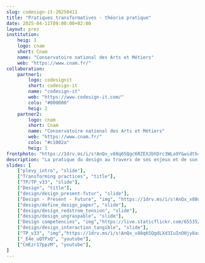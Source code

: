 ```yaml
---
slug: codesign-it-20250411
title: "Pratiques transformatives · théorie pratique"
date: 2025-04-11T09:00:00+02:00
layout: prez
institution:
    heig: 1
    logo: cnam
    short: Cnam
    name: "Conservatoire national des Arts et Métiers"
    web: "https://www.cnam.fr/"
collaboration:
    partner1:
        logo: codesignit
        short: codesign-it
        name: "codesign-it"
        web: "https://www.codesign-it.com/"
        colo: "#000000"
        heig: 2
    partner2:
        logo: cnam
        short: Cnam
        name: "Conservatoire national des Arts et Métiers"
        web: "https://www.cnam.fr/"
        colo: "#c1002a"
        heig: 1
frontphoto: "https://1drv.ms/i/s!AnQx_v88q65Qgc6RZEXJbhDrc3WLa9Y&width=1500"
description: "La pratique du design au travers de ses enjeux et de son histoire."
slides: [
    ["plevy_intro", "slide"],
    ["Transforming practices", "title"],
    ["TP/TP_v33", "slide"],
    ["Design", "title"],
    ["design/design_present-futur", "slide"],
    ["Design · Present - Future", "img", "https://1drv.ms/i/s!AnQx_v88q65QgdLXeQiyK9n6CoiLShM&width=1920"],
    ["design/define_design_paper", "slide"],
    ["design/design_redstrom_tension", "slide"],
    ["design/design_ungraspable", "slide"],
    ["Design competencies", "img","https://live.staticflickr.com/65535/53045370904_e3591e18bd_k.jpg"],
    ["design/design_interaction_tangible", "slide"],
    ["TP_v33", "img","https://1drv.ms/i/s!AnQx_v88q65QgdLXd3IuInO0jy8axls&width=4000"],
    ["_E4e_uQTPxQ", "youtube"],
    ["CmEzr17ppzM", "youtube"],
]
---
```

